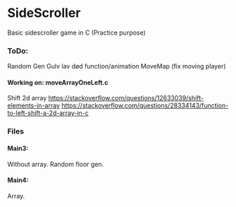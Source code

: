 # SideScroller #
Basic sidescroller game in C (Practice purpose)

### ToDo: ###
Random Gen Gulv
lav død function/animation
MoveMap (fix moving player)

#### Working on: moveArrayOneLeft.c
Shift 2d array
https://stackoverflow.com/questions/12633039/shift-elements-in-array
https://stackoverflow.com/questions/28334143/function-to-left-shift-a-2d-array-in-c

### Files
#### Main3:
Without array. Random floor gen.

#### Main4:
Array.
